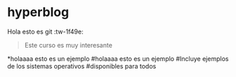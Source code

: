 # hyperblog
Hola esto es git :tw-1f49e: 
>Este curso es muy interesante 

*holaaaa esto es un ejemplo
#holaaaa esto es un ejemplo
#Incluye ejemplos de los sistemas operativos
#disponibles para todos

